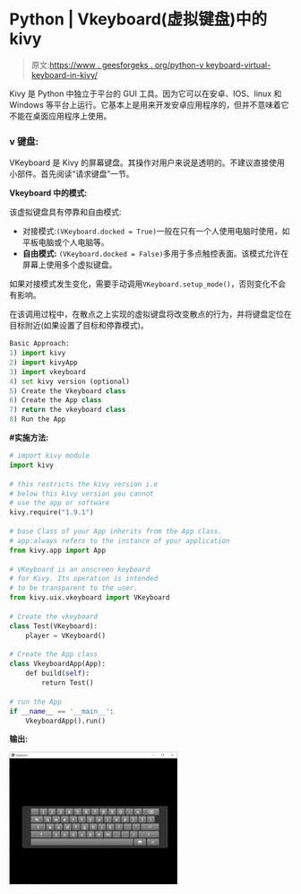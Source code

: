 # Python | Vkeyboard(虚拟键盘)中的 kivy

> 原文:[https://www . geesforgeks . org/python-v keyboard-virtual-keyboard-in-kivy/](https://www.geeksforgeeks.org/python-vkeyboard-virtual-keyboard-in-kivy/)

Kivy 是 Python 中独立于平台的 GUI 工具。因为它可以在安卓、IOS、linux 和 Windows 等平台上运行。它基本上是用来开发安卓应用程序的，但并不意味着它不能在桌面应用程序上使用。

### v 键盘:

VKeyboard 是 Kivy 的屏幕键盘。其操作对用户来说是透明的。不建议直接使用小部件。首先阅读“请求键盘”一节。

**Vkeyboard 中的模式:**

该虚拟键盘具有停靠和自由模式:

*   对接模式:`(VKeyboard.docked = True)`一般在只有一个人使用电脑时使用，如平板电脑或个人电脑等。
*   **自由模式:** `(VKeyboard.docked = False)`多用于多点触控表面。该模式允许在屏幕上使用多个虚拟键盘。

如果对接模式发生变化，需要手动调用`VKeyboard.setup_mode()`，否则变化不会有影响。

在该调用过程中，在散点之上实现的虚拟键盘将改变散点的行为，并将键盘定位在目标附近(如果设置了目标和停靠模式)。

```py
Basic Approach:
1) import kivy
2) import kivyApp
3) import vkeyboard
4) set kivy version (optional)
5) Create the Vkeyboard class
6) Create the App class
7) return the vkeyboard class
8) Run the App

```

**#实施方法:**

```py
# import kivy module  
import kivy  

# this restricts the kivy version i.e  
# below this kivy version you cannot  
# use the app or software  
kivy.require("1.9.1")  

# base Class of your App inherits from the App class.  
# app:always refers to the instance of your application  
from kivy.app import App

# VKeyboard is an onscreen keyboard
# for Kivy. Its operation is intended
# to be transparent to the user. 
from kivy.uix.vkeyboard import VKeyboard

# Create the vkeyboard
class Test(VKeyboard):
    player = VKeyboard()

# Create the App class
class VkeyboardApp(App):
    def build(self):
        return Test()

# run the App
if __name__ == '__main__':
    VkeyboardApp().run()
```

**输出:**

![](img/5d82618212bb68419ce2a1c89a55de72.png)